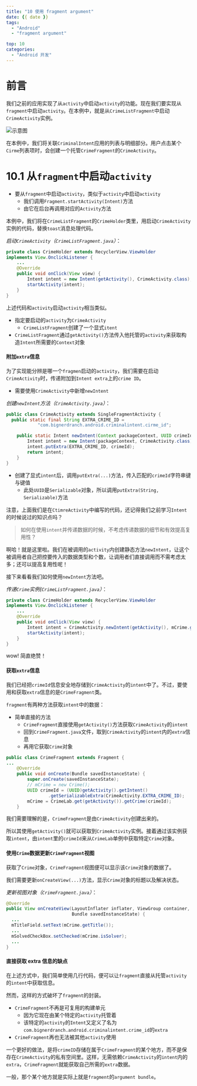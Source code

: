 ```yaml
---
title: "10 使用 fragment argument"
date: {{ date }}
tags: 
  - "Android"
  - "fragment argument"

top: 10
categories: 
  - "Android 开发"
---
```


# 前言

我们之前的应用实现了从`activity`中启动`activity`的功能。现在我们要实现从`fragment`中启动`activity`。在本例中，就是从`CrimeListFragment`中启动`CrimeActivity`实例。

![示意图](https://img.rosuh.me/wiki/wiki_201712_602156.png)

在本例中，我们将关联`CriminalIntent`应用的列表与明细部分。用户点击某个`Cirme`列表项时，会创建一个托管`CrimeFragment`的`CrimeActivity`。



#  10.1 从`fragment`中启动`activity`

- 要从`fragment`中启动`activity`，类似于`activity`中启动`activity`
  - 我们调用`Fragment.startActivity(Intent)`方法
  - 由它在后台再调用对应的`Activity`方法



本例中，我们将在`CrimeListFragment`的`CrimeHolder`类里，用启动`CrimeActivity`实例的代码，替换`toast`消息处理代码。

*启动`CrimeActivity`（`CrimeListFragment.java`）*：

```java
private class CrimeHolder extends RecyclerView.ViewHolder
implements View.OnclickListener {
	...
	@Override
    public void onClick(View view) {
    	Intent intent = new Intent(getActivity(), CrimeActivity.class);
    	startActivity(intent);
    }
}
```

上述代码和`activity`启动`activity`相当类似。

- 指定要启动的`activity`为`CrimeActivity`
  - `CrimeListFragment`创建了一个显式`itent`
- `CrimeListFragment`通过`getActivity()`方法传入他托管的`activity`来获取构造`Intent`所需要的`Context`对象

####  附加`extra`信息

为了实现能分辨是哪一个`fragmen`启动的`activity`，我们需要在启动`CrimeActivity`时，传递附加到`Intent extra`上的`crime ID`。

- 需要使用`CrimeActivity`中新增`newIntent`

*创建`newIntent`方法（`CrimeActivity.java`）*：

```java
public class CrimeActivity extends SingleFragmentActivity {
  public static final String EXTRA_CRIME_ID =
            "com.bignerdranch.android.criminalintent.cirme_id";

    public static Intent newIntent(Context packageContext, UUID crimeId) {
        Intent intent = new Intent(packageContext, CrimeActivity.class);
        intent.putExtra(EXTRA_CRIME_ID, crimeId);
        return intent;
    }
}
```

- 创建了显式`intent`后，调用`putExtra(...)`方法，传入匹配的`crimeId`字符串键与键值
  - 此处`UUID`是`Serializable`对象，所以调用`putExtra(String, Serializable)`方法

注意，上面我们是在`CtimreActivity`中编写的代码，还记得我们之前学习`Intent`的时候说过的知识点吗？

> 如何在使用`intent`并传递数据的时候，不考虑传递数据的细节和有效提高复用性？

啊哈！就是这里啦。我们在被调用的`activity`内创建静态方法`newIntent`，让这个被调用者自己把控要传入的数据类型和个数，让调用者们直接调用而不需考虑太多；还可以提高复用性呢！

接下来看看我们如何使用`newIntent`方法吧。

*传递`Crime`实例(`CrimeListFragment.java`）*：

```java
private class CrimeHolder extends RecyclerView.ViewHolder
implements View.OnclickListener {
	...
	@Override
    public void onClick(View view) {
    	Intent intent = CrimeActivity.newIntent(getActivity(), mCrime.getId());
    	startActivity(intent);
    }
}
```

wow! 简直绝赞！



####  获取`extra`信息

我们已经把`crimeId`信息安全地存储到`CrimeActivity`的`intent`中了。不过，要使用和获取`extra`信息的是`CrimeFragment`类。

`fragment`有两种方法获取`intent`中的数据：

- 简单直接的方法
  - `CrimeFragment`直接使用`getActivity()`方法获取`CrimeActivity`的`intent`
  - 回到`CrimeFragment.java`文件，取到`CrimeActivity`的`intent`内的`extra`信息
  - 再用它获取`Crime`对象

```java
public class CrimeFragment extends Fragment {
...
    @Override
    public void onCreate(Bundle savedInstanceState) {
        super.onCreate(savedInstanceState);
  		// mCrime = new Crime();
        UUID crimeId = (UUID)getActivity().getIntent()
                .getSerializableExtra(CrimeActivity.EXTRA_CRIME_ID);
        mCrime = CrimeLab.get(getActivity()).getCrime(crimeId);
    }

```

我们需要理解的是，`CrimeFragment`是由`CrimeActivity`创建出来的。

所以其使用`getActivity()`就可以获取到`CrimeActivity`实例。接着通过该实例获取`intent`，由`intent`里的`crimeId`来从`CrimeLab`单例中获取特定`Crime`对象。



####  使用`Crime`数据更新`CrimeFragment`视图

获取了`Crime`对象，`CrimeFragment`视图便可以显示该`Crime`对象的数据了。

我们需要更新`onCreateView(...)`方法，显示`Crime`对象的标题以及解决状态。

*更新视图对象（`CrimeFragment.java`）*：

```java
@Override
public View onCreateView(LayoutInflater inflater, ViewGroup container,
                         Bundle savedInstanceState) {
  ...
  mTitleField.setText(mCrime.getTitle());
  ...
  mSolvedCheckBox.setChecked(mCrime.isSolver);
  ...
}
```



####  直接获取 extra 信息的缺点

在上述方式中，我们简单使用几行代码，便可以让`fragment`直接从托管`activity`的`intent`中获取信息。

然而，这样的方式破坏了`fragment`的封装。

- `CrimeFragment`不再是可复用的构建单元
  - 因为它现在由某个特定的`activity`托管着
  - 该特定的`activity`的`Intent`又定义了名为`com.bignerdranch.android.criminalintent.crime_id`的`extra`
- `CrimeFragment`再也无法被其他`activity`使用

一个更好的做法，是将`crimeID`存储在属于`CrimeFragment`的某个地方，而不是保存在`CrimeActivity`的私有空间里。这样，无需依赖`CrimeActivity`的`intent`内的`extra`，`CrimeFragment`就能获取自己所需的`extra`数据。

一般，那个某个地方就是实际上就是`fragment`的`argument bundle`。









































